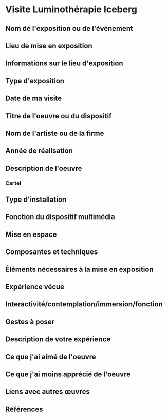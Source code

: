 # Visite Luminothérapie Iceberg

## Nom de l'exposition ou de l'événement

## Lieu de mise en exposition

## Informations sur le lieu d'exposition

## Type d'exposition

## Date de ma visite

## Titre de l'oeuvre ou du dispositif

## Nom de l'artiste ou de la firme

## Année de réalisation

## Description de l'oeuvre

### Cartel

## Type d'installation

## Fonction du dispositif multimédia

## Mise en espace

## Composantes et techniques

## Éléments nécessaires à la mise en exposition

## Expérience vécue

## Interactivité/contemplation/immersion/fonction

## Gestes à poser

## Description de votre expérience

## Ce que j'ai aimé de l'oeuvre

## Ce que j'ai moins apprécié de l'oeuvre

## Liens avec autres œuvres

## Références
